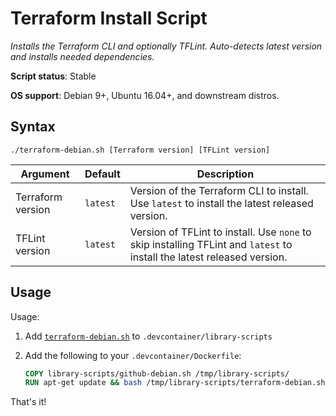 # Terraform Install Script

*Installs the Terraform CLI and optionally TFLint. Auto-detects latest version and installs needed dependencies.*

**Script status**: Stable

**OS support**: Debian 9+, Ubuntu 16.04+, and downstream distros.

## Syntax

```text
./terraform-debian.sh [Terraform version] [TFLint version]
```

|Argument|Default|Description|
|--------|-------|-----------|
|Terraform version|`latest`| Version of the Terraform CLI to install. Use `latest` to install the latest released version. |
|TFLint version|`latest`| Version of TFLint to install. Use `none` to skip installing TFLint and `latest` to install the latest released version. |

## Usage

Usage:

1. Add [`terraform-debian.sh`](../terraform-debian.sh) to `.devcontainer/library-scripts`

2. Add the following to your `.devcontainer/Dockerfile`:

    ```Dockerfile
    COPY library-scripts/github-debian.sh /tmp/library-scripts/
    RUN apt-get update && bash /tmp/library-scripts/terraform-debian.sh
    ```

That's it!
